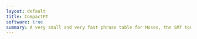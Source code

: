 ```yaml
---
layout: default
title: CompactPT
software: true
summary: A very small and very fast phrase table for Moses, the SMT toolkit. 
---
```

